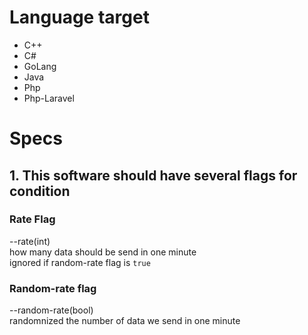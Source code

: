 # Language target
- C++
- C#
- GoLang
- Java
- Php
- Php-Laravel

# Specs
## 1. This software should have several flags for condition<br>
### Rate Flag

--rate(int) <br>
how many data should be send in one minute <br>
ignored if random-rate flag is `true`

### Random-rate flag
--random-rate(bool) <br>
randomnized the number of data we send in one minute
